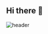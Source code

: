 ## Hi there 👋
![header](https://capsule-render.vercel.app/api?type=venom&color=1a1b27&height=300&section=header&text=capsule%20render&fontSize=90)
<!--
**00-Hye-Eun-00/00-Hye-Eun-00** is a ✨ _special_ ✨ repository because its `README.md` (this file) appears on your GitHub profile.

Here are some ideas to get you started:

- 🔭 I’m currently working on ...
- 🌱 I’m currently learning ...
- 👯 I’m looking to collaborate on ...
- 🤔 I’m looking for help with ...
- 💬 Ask me about ...
- 📫 How to reach me: ...
- 😄 Pronouns: ...
- ⚡ Fun fact: ...
-->
